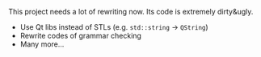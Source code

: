 This project needs a lot of rewriting now. Its code is extremely dirty&ugly.
* Use Qt libs instead of STLs (e.g. <code>std::string</code> -> <code>QString</code>)
* Rewrite codes of grammar checking
* Many more...
